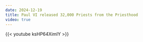 ```yaml
---
date: 2024-12-19
title: Paul VI released 32,000 Priests from the Priesthood
video: true
---
```



{{< youtube ksHP64XimIY >}}
